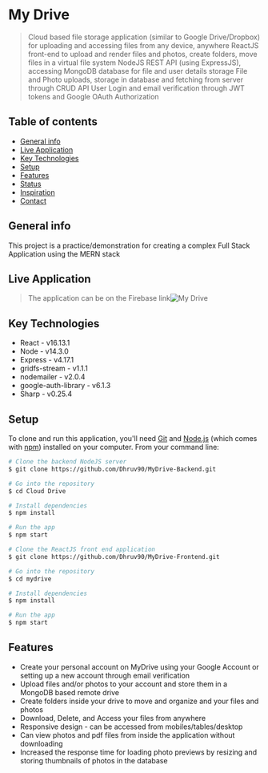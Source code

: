 # My Drive
> Cloud based file storage application (similar to Google Drive/Dropbox) for uploading and accessing files from any device, anywhere
> ReactJS front-end to upload and render files and photos, create folders, move files in a virtual file system
> NodeJS REST API (using ExpressJS), accessing MongoDB database for file and user details storage
> File and Photo uploads, storage in database and fetching from server through CRUD API
> User Login and email verification through JWT tokens and Google OAuth Authorization


## Table of contents
* [General info](#general-info)
* [Live Application](#live-application)
* [Key Technologies](#key-technologies)
* [Setup](#setup)
* [Features](#features)
* [Status](#status)
* [Inspiration](#inspiration)
* [Contact](#contact)

## General info
This project is a practice/demonstration for creating a complex Full Stack Application using the MERN stack

## Live Application
> The application can be on the Firebase link![My Drive](https://mydrive-5969d.web.app/)

## Key Technologies
* React - v16.13.1
* Node - v14.3.0
* Express - v4.17.1
* gridfs-stream - v1.1.1
* nodemailer - v2.0.4
* google-auth-library - v6.1.3
* Sharp - v0.25.4

## Setup
To clone and run this application, you'll need [Git](https://git-scm.com) and [Node.js](https://nodejs.org/en/download/) (which comes with [npm](http://npmjs.com)) installed on your computer. From your command line:

```bash
# Clone the backend NodeJS server
$ git clone https://github.com/Dhruv90/MyDrive-Backend.git

# Go into the repository
$ cd Cloud Drive

# Install dependencies
$ npm install

# Run the app
$ npm start
```

```bash
# Clone the ReactJS front end application
$ git clone https://github.com/Dhruv90/MyDrive-Frontend.git

# Go into the repository
$ cd mydrive

# Install dependencies
$ npm install

# Run the app
$ npm start
```

## Features
* Create your personal account on MyDrive using your Google Account or setting up a new account through email verification 
* Upload files and/or photos to your account and store them in a MongoDB based remote drive
* Create folders inside your drive to move and organize and your files and photos
* Download, Delete, and Access your files from anywhere
* Responsive design - can be accessed from mobiles/tables/desktop
* Can view photos and pdf files from inside the application without downloading
* Increased the response time for loading photo previews by resizing and storing thumbnails of photos in the database

